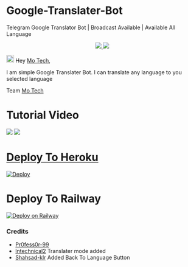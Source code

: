 # Google-Translater-Bot

Telegram Google Translator Bot | Broadcast Available | Available All Language 

  </a>
</p>
<p align="center">
  <a href="https://github.com/PR0FESS0R-99/Google-Translator-Bot/stargazers">
    <img src="https://img.shields.io/github/stars/PR0FESS0R-99/Google-Translator-Bot?style=social">

  </a>
  
  <a href="https://github.com/PR0FESS0R-99/Google-Translator-Bot/fork">
    <img src="https://img.shields.io/github/forks/PR0FESS0R-99/Google-Translator-Bot?label=Fork&style=social">

  </a>  
</p>

<img src="https://github.com/Mo-Tech-MRK-YT/Mo-Tech-MRK-YT/blob/main/gifs/Hi.gif" width="20px"> Hey [Mo Tech](https://Telegram.dog/Mo_Tech_Group),

I am simple Google Translater Bot.
I can translate any language to you selected language
 
  Team [Mo Tech](https://Telegram.dog/Mo_Tech_YT)

# Tutorial Video 

<a href="https://youtu.be/YwMrKN0voHM"><img src="https://img.shields.io/badge/How%20To%20Deploy-blue.svg?logo=Youtube"></a>
<a href="https://youtu.be/YwMrKN0voHM"><img src="https://img.shields.io/youtube/views/YwMrKN0voHM?style=social">

# Deploy To Heroku

[![Deploy](https://www.herokucdn.com/deploy/button.svg)](https://heroku.com/deploy?template=https://github.com/madtoazenzio/Google-Translate-Bot)

# Deploy To Railway

[![Deploy on Railway](https://railway.app/button.svg)](https://railway.app/new/template?template=https%3A%2F%2Fgithub.com%2Fmadtoazenzio%2FGoogle-Translate-Bot&envs=API_ID%2CAPI_HASH%2CBOT_TOKEN%2CDATABASE%2CDEV_ID&optionalEnvs=DEV_ID)

### Credits

* [Pr0fess0r-99](https://github.com/PR0FESS0R-99) 
* [lntechnical2](https://github.com/lntechnical2) Translater mode added
* [Shahsad-klr](https://github.com/shahsad-klr) Added Back To Language Button
